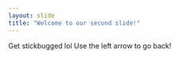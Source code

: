 ```yaml
---
layout: slide
title: "Welcome to our second slide!"
---
```

Get stickbugged lol
Use the left arrow to go back!
